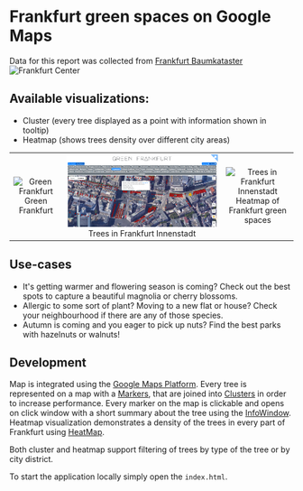 # Frankfurt green spaces on Google Maps
Data for this report was collected from [Frankfurt Baumkataster](http://offenedaten.frankfurt.de/dataset/baumkataster-frankfurt-am-main)
![Frankfurt Center](/images/green_frankfurt_cluster.png)

## Available visualizations:
* Cluster (every tree displayed as a point with information shown in tooltip)
* Heatmap (shows trees density over different city areas)

| | | |
|:-------------------------:|:-------------------------:|:-------------------------:|
|<img width="1604" alt="Green Frankfurt" src="/images/green_frankfurt_cluster.png">  Green Frankfurt |  <img width="1604" alt="Trees in Frankfurt Innenstadt" src="/images/green_frankfurt_cluster_district.png"> Trees in Frankfurt Innenstadt | <img width="1604" alt="Trees in Frankfurt Innenstadt" src="/images/green_frankfurt_heatmap.png"> Heatmap of Frankfurt green spaces|

## Use-cases
* It's getting warmer and flowering season is coming? Check out the best spots to capture a beautiful magnolia or cherry blossoms.
* Allergic to some sort of plant? Moving to a new flat or house? Check your neighbourhood if there are any of those species.
* Autumn is coming and you eager to pick up nuts? Find the best parks with hazelnuts or walnuts!
## Development

Map is integrated using the [Google Maps Platform](https://cloud.google.com/maps-platform/). Every tree is represented on a map with a [Markers](https://developers.google.com/maps/documentation/javascript/markers), that are joined into [Clusters](https://developers.google.com/maps/documentation/javascript/marker-clustering) in order to increase performance.
Every marker on the map is clickable and opens on click window with a short summary about the tree using the [InfoWindow](https://developers.google.com/maps/documentation/javascript/infowindows).
Heatmap visualization demonstrates a density of the trees in every part of Frankfurt using [HeatMap](https://developers.google.com/maps/documentation/javascript/heatmaplayer).

Both cluster and heatmap support filtering of trees by type of the tree or by city district.

To start the application locally simply open the `index.html`.